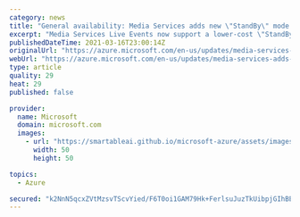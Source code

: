 ```yaml
---
category: news
title: "General availability: Media Services adds new \"StandBy\" mode for Live Events to speed up start times from warm state"
excerpt: "Media Services Live Events now support a lower-cost \"StandBy\" mode to allow you to pre-allocate live streaming at a lower cost. You can now use the new standby mode to transition quickly to a \"Running\" state faster than starting from cold creation and reduces your operational costs. "
publishedDateTime: 2021-03-16T23:00:14Z
originalUrl: "https://azure.microsoft.com/en-us/updates/media-services-adds-new-standby-modes-for-live-events-to-speed-up-start-times-from-warm-state/"
webUrl: "https://azure.microsoft.com/en-us/updates/media-services-adds-new-standby-modes-for-live-events-to-speed-up-start-times-from-warm-state/"
type: article
quality: 29
heat: 29
published: false

provider:
  name: Microsoft
  domain: microsoft.com
  images:
    - url: "https://smartableai.github.io/microsoft-azure/assets/images/organizations/microsoft.com-50x50.jpg"
      width: 50
      height: 50

topics:
  - Azure

secured: "k2NnN5qcxZVtMzsvTScvYied/F6T0oi1GAM79Hk+FerlsuJuzTkUibpjGIhBE3IlwGCLL+tf8QJ1qUqxgPTHe/1rHfldLISZxbiGFuPll/0WCa4PxcZZ3nmgmMoJSn5QBu40qF+Fjqzxd+KPI5dLUXvVXdQU2e4cDAGslzyePZ9crk9tKQujYrmn/p+2BpWjY4UvQf1l1BsO6hG0Mcn0Bvb3xQTRhrydEyNTj/1U5Av0/6UahB28GZOgOLG9X1qr3ngZB8EXVC7OPu1yKYYUZ1oAsrMQKSHO4E+Wgtr0AA+zKw9H9KYd7p47suVfGZjuob43JzfXOjIJxhwWf7chOCA7gQWlNLqxLVl5L5GIcAQ=;1N8jdvCpnV6owtZNH2Aehw=="
---
```


